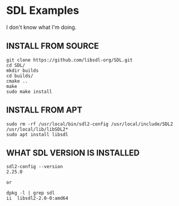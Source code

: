 SDL Examples
============

I don't know what I'm doing.


INSTALL FROM SOURCE
-------------------

```
git clone https://github.com/libsdl-org/SDL.git
cd SDL/
mkdir builds
cd builds/
cmake ..
make
sudo make install
```

INSTALL FROM APT
----------------

```
sudo rm -rf /usr/local/bin/sdl2-config /usr/local/include/SDL2 /usr/local/lib/libSDL2*
sudo apt install libsdl
```



 WHAT SDL VERSION IS INSTALLED
 -----------------------------

```
sdl2-config --version
2.25.0

or

dpkg -l | grep sdl
ii  libsdl2-2.0-0:amd64
```




